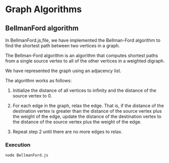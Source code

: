 # Graph Algorithms

## BellmanFord algorithm

In BellmanFord.js,file, we have implemented the Bellman-Ford algorithm to find the shortest path between two vertices in a graph.

The Bellman-Ford algorithm is an algorithm that computes shortest paths from a single source vertex to all of the other vertices in a weighted digraph.

We have represented the graph using an adjacency list.

The algorithm works as follows:

1) Initialize the distance of all vertices to infinity and the distance of the source vertex to 0.

2) For each edge in the graph, relax the edge. That is, if the distance of the destination vertex is greater than the distance of the source vertex plus the weight of the edge, update the distance of the destination vertex to the distance of the source vertex plus the weight of the edge.

3) Repeat step 2 until there are no more edges to relax.

### Execution
```
node BellmanFord.js
```
